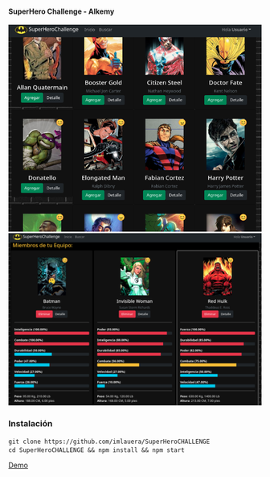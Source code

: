 #### SuperHero Challenge - Alkemy
<img src="./capturas/1.png"/>
<img src="./capturas/2.png"/>


### Instalación
`git clone https://github.com/imlauera/SuperHeroCHALLENGE`  
`cd SuperHeroCHALLENGE && npm install && npm start`

[Demo](http://superherochallenge.glitch.me/)
